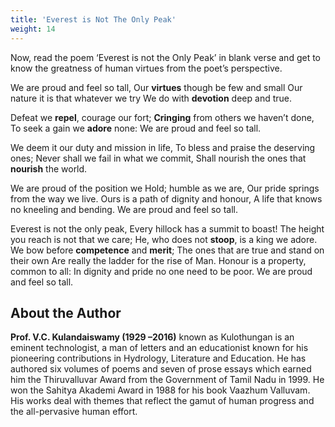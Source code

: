 ```yaml
---
title: 'Everest is Not The Only Peak'
weight: 14
---
```


Now, read the poem ‘Everest is not the Only Peak’ in blank verse and get to know the greatness of human virtues from the poet’s perspective.

We are proud and feel so tall,
Our **virtues** though be few and small
Our nature it is that whatever we try
We do with **devotion** deep and true.

Defeat we **repel**, courage our fort;
**Cringing** from others we haven’t done,
To seek a gain we **adore** none:
We are proud and feel so tall.

We deem it our duty and mission in life,
To bless and praise the deserving ones;
Never shall we fail in what we commit, 
Shall nourish the ones that **nourish** the world. 

We are proud of the position we
Hold; humble as we are,
Our pride springs from the way we live.
Ours is a path of dignity and honour,
A life that knows no kneeling and bending.
We are proud and feel so tall.

Everest is not the only peak,
Every hillock has a summit to boast!
The height you reach is not that we care; 
He, who does not **stoop**, is a king we adore.
We bow before **competence** and **merit**;
The ones that are true and stand on their own 
Are really the ladder for the rise of Man.
Honour is a property, common to all:
In dignity and pride no one need to be poor.
We are proud and feel so tall.

## About the Author

**Prof. V.C. Kulandaiswamy (1929 –2016)** known as Kulothungan is an eminent technologist, a man of letters and an educationist known for his pioneering contributions in Hydrology, Literature and Education. He has authored six volumes of poems and seven of prose essays which earned him the Thiruvalluvar Award from the Government of Tamil Nadu in 1999. He won the Sahitya Akademi Award in 1988 for his book Vaazhum Valluvam. His works deal with themes that reflect the gamut of human progress and the all-pervasive human effort.


